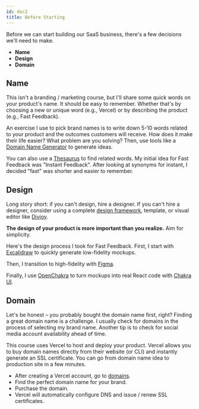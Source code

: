 ```yaml
---
id: doc2
title: Before Starting
---
```


Before we can start building our SaaS business, there's a few decisions we'll need to make.

- **Name**
- **Design**
- **Domain**

## Name

This isn't a branding / marketing course, but I'll share some quick words on your product's name. It should be easy to remember. Whether that's by choosing a new or unique word (e.g., Vercel) or by describing the product (e.g., Fast Feedback).

An exercise I use to pick brand names is to write down 5-10 words related to your product and the outcomes customers will receive. How does it make their life easier? What problem are you solving? Then, use tools like a [Domain Name Generator](https://www.shopify.com/tools/domain-name-generator) to generate ideas.

You can also use a [Thesaurus](https://www.thesaurus.com/) to find related words. My initial idea for Fast Feedback was "Instant Feedback". After looking at synonyms for instant, I decided "fast" was shorter and easier to remember.

## Design

Long story short: if you can't design, hire a designer. If you can't hire a designer, consider using a complete [design framework](https://material.io/design), template, or visual editor like [Divjoy](https://divjoy.com/).

**The design of your product is more important than you realize.** Aim for simplicity.

Here's the design process I took for Fast Feedback. First, I start with [Excalidraw](https://excalidraw.com/) to quickly generate low-fidelity mockups.

<!-- ![Excalidraw](/excalidraw.png) -->

Then, I transition to high-fidelity with [Figma](https://www.figma.com/).

<!-- ![Figma](/figma.png) -->

Finally, I use [OpenChakra](https://openchakra.app/) to turn mockups into real React code with [Chakra UI](https://chakra-ui.com/).

<!-- ![Open Chakra](/openchakra.png) -->

## Domain

Let's be honest – you probably bought the domain name first, right? Finding a great domain name is a challenge. I usually check for domains in the process of selecting my brand name. Another tip is to check for social media account availability ahead of time.

This course uses Vercel to host and deploy your product. Vercel allows you to buy domain names directly from their website (or CLI) and instantly generate an SSL certificate. You can go from domain name idea to production site in a few minutes.

- After creating a Vercel account, go to [domains](https://vercel.com/domains).
- Find the perfect domain name for your brand.
- Purchase the domain.
- Vercel will automatically configure DNS and issue / renew SSL certificates.

<!-- ![Domain Name](/domain-name.png) -->
